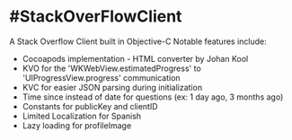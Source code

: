 #StackOverFlowClient
===================
A Stack Overflow Client built in Objective-C
Notable features include:
- Cocoapods implementation - HTML converter by Johan Kool
- KVO for the 'WKWebView.estimatedProgress' to 'UIProgressView.progress' communication
- KVC for easier JSON parsing during initialization
- Time since instead of date for questions (ex: 1 day ago, 3 months ago)
- Constants for publicKey and clientID
- Limited Localization for Spanish
- Lazy loading for profileImage
